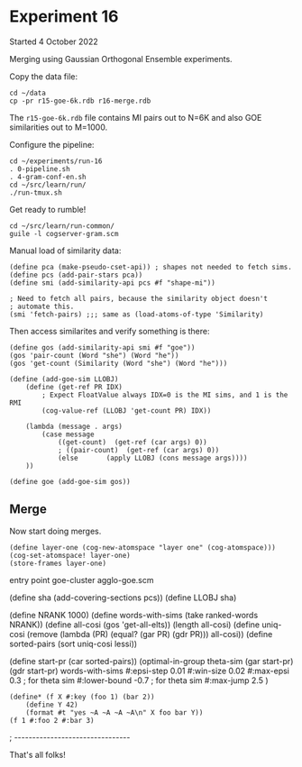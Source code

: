 
Experiment 16
=============
Started 4 October 2022

Merging using Gaussian Orthogonal Ensemble experiments.

Copy the data file:
```
cd ~/data
cp -pr r15-goe-6k.rdb r16-merge.rdb
```

The `r15-goe-6k.rdb` file contains MI pairs out to N=6K and also
GOE similarities out to M=1000.

Configure the pipeline:
```
cd ~/experiments/run-16
. 0-pipeline.sh
. 4-gram-conf-en.sh
cd ~/src/learn/run/
./run-tmux.sh
```

Get ready to rumble!
```
cd ~/src/learn/run-common/
guile -l cogserver-gram.scm
```

Manual load of similarity data:
```
(define pca (make-pseudo-cset-api)) ; shapes not needed to fetch sims.
(define pcs (add-pair-stars pca))
(define smi (add-similarity-api pcs #f "shape-mi"))

; Need to fetch all pairs, because the similarity object doesn't
; automate this.
(smi 'fetch-pairs) ;;; same as (load-atoms-of-type 'Similarity)
```

Then access similarites and verify something is there:
```
(define gos (add-similarity-api smi #f "goe"))
(gos 'pair-count (Word "she") (Word "he"))
(gos 'get-count (Similarity (Word "she") (Word "he")))

(define (add-goe-sim LLOBJ)
	(define (get-ref PR IDX)
		; Expect FloatValue always IDX=0 is the MI sims, and 1 is the RMI
		(cog-value-ref (LLOBJ 'get-count PR) IDX))

	(lambda (message . args)
		(case message
			((get-count)  (get-ref (car args) 0))
			; ((pair-count)  (get-ref (car args) 0))
			(else		(apply LLOBJ (cons message args))))
	))

(define goe (add-goe-sim gos))
```

Merge
-----
Now start doing merges.

```
(define layer-one (cog-new-atomspace "layer one" (cog-atomspace)))
(cog-set-atomspace! layer-one)
(store-frames layer-one)
```

entry point
goe-cluster agglo-goe.scm

(define sha (add-covering-sections pcs))
(define LLOBJ sha)


(define NRANK 1000)
(define words-with-sims (take ranked-words NRANK))
(define all-cosi (gos 'get-all-elts))
(length all-cosi)
(define uniq-cosi
   (remove (lambda (PR) (equal? (gar PR) (gdr PR))) all-cosi))
(define sorted-pairs (sort uniq-cosi lessi))


(define start-pr (car sorted-pairs))
(optimal-in-group theta-sim
	(gar start-pr) (gdr start-pr)
	words-with-sims
	#:epsi-step 0.01
	#:win-size 0.02
	#:max-epsi 0.3  ; for theta sim
	#:lower-bound -0.7  ; for theta sim
	#:max-jump 2.5
)




```
(define* (f X #:key (foo 1) (bar 2))
	(define Y 42)
	(format #t "yes ~A ~A ~A ~A\n" X foo bar Y))
(f 1 #:foo 2 #:bar 3)
```

; --------------------------------

That's all folks!
